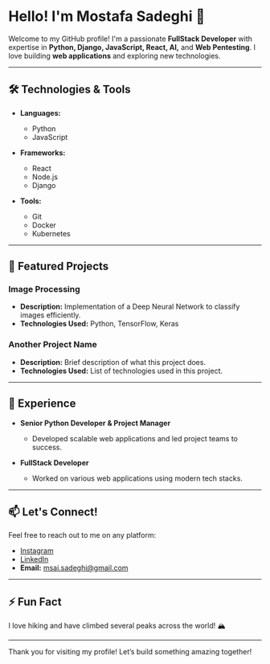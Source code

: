 # Hello! I'm Mostafa Sadeghi 👋  

Welcome to my GitHub profile! I'm a passionate **FullStack Developer** with expertise in **Python, Django, JavaScript, React, AI,** and **Web Pentesting**. I love building **web applications** and exploring new technologies.  

---  

## 🛠️ Technologies & Tools  

- **Languages:**  
  - Python  
  - JavaScript  

- **Frameworks:**  
  - React  
  - Node.js  
  - Django  

- **Tools:**  
  - Git  
  - Docker  
  - Kubernetes  

---  

## 🌟 Featured Projects  

### Image Processing  
- **Description:** Implementation of a Deep Neural Network to classify images efficiently.  
- **Technologies Used:** Python, TensorFlow, Keras  

### Another Project Name  
- **Description:** Brief description of what this project does.  
- **Technologies Used:** List of technologies used in this project.  

---  

## 💼 Experience  

- **Senior Python Developer & Project Manager**  
  - Developed scalable web applications and led project teams to success.  

- **FullStack Developer**  
  - Worked on various web applications using modern tech stacks.  

---  

## 📫 Let's Connect!  

Feel free to reach out to me on any platform:  

- [Instagram](https://www.instagram.com/yourusername)  
- [LinkedIn](https://www.linkedin.com/in/yourprofile)  
- **Email:** msai.sadeghi@gmail.com  

---  

## ⚡ Fun Fact  

I love hiking and have climbed several peaks across the world! 🏔️  

---  

Thank you for visiting my profile! Let’s build something amazing together!
